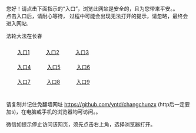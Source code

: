 您好！请点击下面指示的“入口”，浏览此网站是安全的，且为您带来平安。。 <br/>
点击入口后，请耐心等待， 过程中可能会出现无法打开的提示，请忽略，最终会进入网站. </br>

法轮大法在长春<br/>
<div style="padding:10px"><a style="margin:20px" target="_blank" href="https://d3d0y8uxytgjzv.cloudfront.net/2Qpsp?fezlzvjg" id="ccLink1" rel="nofollow">入口1</a> <a target="_blank" style="margin:20px" href="https://d1v1pbwfkpp8vb.cloudfront.net/2Qpsp?xjgsgkj" id="ccLink2" rel="nofollow">入口2</a> <a style="margin:20px" target="_blank" href="https://d1spu8zxcogphx.cloudfront.net/2Qpsp?xbygj" id="ccLink3" rel="nofollow">入口3</a></div>

<div style="padding:10px" ><a style="margin:20px" target="_blank" href="https://d3d0y8uxytgjzv.cloudfront.net/2Qpsp?fezlzvjg" id="ccLink4" rel="nofollow">入口4</a> <a style="margin:20px" href="https://d1v1pbwfkpp8vb.cloudfront.net/2Qpsp?xjgsgkj" target="_blank" id="ccLink5" rel="nofollow">入口5</a> <a style="margin:20px" href="https://d1spu8zxcogphx.cloudfront.net/2Qpsp?xbygj" target="_blank" id="ccLink6" rel="nofollow">入口6</a></div>

<div style="padding:10px"><a style="margin:20px" target="_blank" href="https://d3d0y8uxytgjzv.cloudfront.net/2Qpsp?fezlzvjg" id="ccLink7" rel="nofollow">入口7</a> <a style="margin:20px" href="https://d1v1pbwfkpp8vb.cloudfront.net/2Qpsp?xjgsgkj" target="_blank" id="ccLink8" rel="nofollow">入口8</a> <a style="margin:20px" target="_blank" href="https://d1spu8zxcogphx.cloudfront.net/2Qpsp?xbygj" id="ccLink9" rel="nofollow">入口9</a></div>

<br/>



请复制并记住免翻墙网址 https://github.com/yntd/changchunzx (http后一定要加s)，在电脑或手机的浏览器均可访问。。<br/>

微信如提示停止访问该网页，须先点击右上角，选择浏览器打开。
